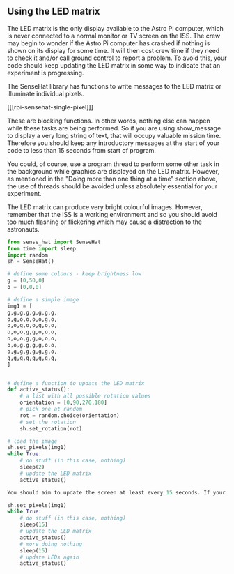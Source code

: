 ## Using the LED matrix

The LED matrix is the only display available to the Astro Pi computer, which is never connected to a normal monitor or TV screen on the ISS. The crew may begin to wonder if the Astro Pi computer has crashed if nothing is shown on its display for some time. It will then cost crew time if they need to check it and/or call ground control to report a problem. To avoid this, your code should keep updating the LED matrix in some way to indicate that an experiment is progressing.

The SenseHat library has functions to write messages to the LED matrix or illuminate individual pixels.

[[[rpi-sensehat-single-pixel]]]

These are blocking functions. In other words, nothing else can happen while these tasks are being performed. So if you are using show_message to display a very long string of text, that will occupy valuable mission time. Therefore  you should keep any introductory messages at  the start of your code to less than 15 seconds from start of program.

You could, of course, use a program thread to perform some other task in the background while graphics are displayed on the LED matrix.  However, as mentioned in the "Doing more than one thing at a time" section above, the use of threads should be avoided unless absolutely essential for your experiment.

The LED matrix can produce very bright colourful images. However, remember that the ISS is a working environment and so you should avoid too much flashing or flickering which may cause a distraction to the astronauts.

```python
from sense_hat import SenseHat
from time import sleep
import random
sh = SenseHat()

# define some colours - keep brightness low
g = [0,50,0]
o = [0,0,0]

# define a simple image
img1 = [
g,g,g,g,g,g,g,g,
o,g,o,o,o,o,g,o,
o,o,g,o,o,g,o,o,
o,o,o,g,g,o,o,o,
o,o,o,g,g,o,o,o,
o,o,g,g,g,g,o,o,
o,g,g,g,g,g,g,o,
g,g,g,g,g,g,g,g,
]


# define a function to update the LED matrix
def active_status():
    # a list with all possible rotation values
    orientation = [0,90,270,180]
    # pick one at random
    rot = random.choice(orientation)
    # set the rotation
    sh.set_rotation(rot)

# load the image
sh.set_pixels(img1)
while True:
    # do stuff (in this case, nothing)
    sleep(2)
    # update the LED matrix
    active_status()

You should aim to update the screen at least every 15 seconds. If your experiment has period of ‘sleeping’ that is longer than that, you can split the waiting period up:

sh.set_pixels(img1)
while True:
    # do stuff (in this case, nothing)
    sleep(15)
    # update the LED matrix
    active_status()
    # more doing nothing
    sleep(15)
    # update LEDs again
    active_status()
```
